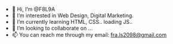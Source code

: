 - 👋 Hi, I’m @F8L9A
- 👀 I’m interested in Web Design, Digital Marketing.
- 🌱 I’m currently learning HTML, CSS.. loading JS.. 
- 💞️ I’m looking to collaborate on ...
- 📫 You can reach me through my email: fra.ls2098@gmail.com

<!---
F8L9A/F8L9A is a ✨ special ✨ repository because its `README.md` (this file) appears on your GitHub profile.
You can click the Preview link to take a look at your changes.
--->

